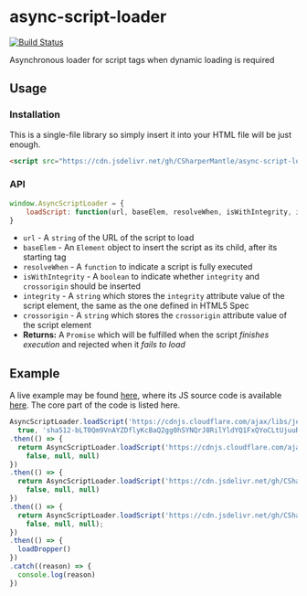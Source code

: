 # async-script-loader

[![Build Status](https://travis-ci.com/CSharperMantle/async-script-loader.svg?branch=main)](https://travis-ci.com/CSharperMantle/async-script-loader)

Asynchronous loader for script tags when dynamic loading is required

## Usage
### Installation
This is a single-file library so simply insert it into your HTML file will be just enough.

```html
<script src="https://cdn.jsdelivr.net/gh/CSharperMantle/async-script-loader@main/src/index.min.js"></script>
```

### API
```js
window.AsyncScriptLoader = {
    loadScript: function(url, baseElem, resolveWhen, isWithIntegrity, integrity, crossorigin) { return new Promise(...); }
}
```
* `url` - A `string` of the URL of the script to load
* `baseElem` - An `Element` object to insert the script as its child, after its starting tag
* `resolveWhen` - A `function` to indicate a script is fully executed
* `isWithIntegrity` - A `boolean` to indicate whether `integrity` and `crossorigin` should be inserted
* `integrity` - A `string` which stores the `integrity` attribute value of the script element, the same as the one defined in HTML5 Spec
* `crossorigin` - A `string` which stores the `crossorigin` attribute value of the script element
* **Returns:** A `Promise` which will be fulfilled when the script *finishes execution* and rejected when it *fails to load*

## Example

A live example may be found [here](http://www.nbxiaoshi.net/bjzy_index.asp?BigClassId=448), where its JS source code is available [here](https://github.com/CSharperMantle/CSharperMantle.github.io/blob/master/assets/js/xs-school-mainpage.js). The core part of the code is listed here.

```js
AsyncScriptLoader.loadScript('https://cdnjs.cloudflare.com/ajax/libs/jquery/3.5.1/jquery.min.js', body, () => { return (typeof $ !== 'undefined'); },
  true, 'sha512-bLT0Qm9VnAYZDflyKcBaQ2gg0hSYNQrJ8RilYldYQ1FxQYoCLtUjuuRuZo+fjqhx/qtq/1itJ0C2ejDxltZVFg==', 'anonymous')
.then(() => {
  return AsyncScriptLoader.loadScript('https://cdnjs.cloudflare.com/ajax/libs/gsap/3.5.1/gsap.min.js', body, () => { return (typeof gsap !== 'undefined'); },
    false, null, null)
})
.then(() => {
  return AsyncScriptLoader.loadScript('https://cdn.jsdelivr.net/gh/CSharperMantle/CSharperMantle.github.io@HEAD/assets/js/CustomEase-3.5.1.min.js', body, () => { return (typeof CustomEase !== 'undefined'); },
    false, null, null)
})
.then(() => {
  return AsyncScriptLoader.loadScript('https://cdn.jsdelivr.net/gh/CSharperMantle/CSharperMantle.github.io@HEAD/assets/js/CustomWiggle-3.4.3.min.js', body, () => { return (typeof CustomWiggle !== 'undefined'); },
    false, null, null);
})
.then(() => {
  loadDropper()
})
.catch((reason) => {
  console.log(reason)
})
```
